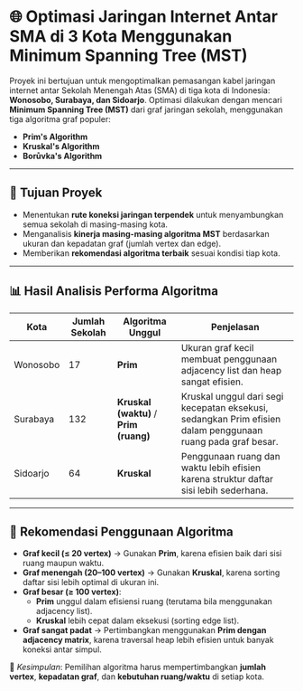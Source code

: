 # 🌐 Optimasi Jaringan Internet Antar SMA di 3 Kota Menggunakan Minimum Spanning Tree (MST)

Proyek ini bertujuan untuk mengoptimalkan pemasangan kabel jaringan internet antar Sekolah Menengah Atas (SMA) di tiga kota di Indonesia: **Wonosobo, Surabaya, dan Sidoarjo**. Optimasi dilakukan dengan mencari **Minimum Spanning Tree (MST)** dari graf jaringan sekolah, menggunakan tiga algoritma graf populer:

- **Prim's Algorithm**
- **Kruskal's Algorithm**
- **Borůvka's Algorithm**

---

## 🎯 Tujuan Proyek

- Menentukan **rute koneksi jaringan terpendek** untuk menyambungkan semua sekolah di masing-masing kota.
- Menganalisis **kinerja masing-masing algoritma MST** berdasarkan ukuran dan kepadatan graf (jumlah vertex dan edge).
- Memberikan **rekomendasi algoritma terbaik** sesuai kondisi tiap kota.

---

## 📊 Hasil Analisis Performa Algoritma

| Kota      | Jumlah Sekolah | Algoritma Unggul | Penjelasan                                                                 |
|-----------|----------------|------------------|---------------------------------------------------------------------------|
| Wonosobo | 17             | **Prim**         | Ukuran graf kecil membuat penggunaan adjacency list dan heap sangat efisien. |
| Surabaya | 132            | **Kruskal (waktu)** / **Prim (ruang)** | Kruskal unggul dari segi kecepatan eksekusi, sedangkan Prim efisien dalam penggunaan ruang pada graf besar. |
| Sidoarjo | 64             | **Kruskal**       | Penggunaan ruang dan waktu lebih efisien karena struktur daftar sisi lebih sederhana. |

---

## 🧠 Rekomendasi Penggunaan Algoritma

- **Graf kecil (≤ 20 vertex)** → Gunakan **Prim**, karena efisien baik dari sisi ruang maupun waktu.
- **Graf menengah (20–100 vertex)** → Gunakan **Kruskal**, karena sorting daftar sisi lebih optimal di ukuran ini.
- **Graf besar (≥ 100 vertex)**:
  - **Prim** unggul dalam efisiensi ruang (terutama bila menggunakan adjacency list).
  - **Kruskal** lebih cepat dalam eksekusi (sorting edge list).
- **Graf sangat padat** → Pertimbangkan menggunakan **Prim dengan adjacency matrix**, karena traversal heap lebih efisien untuk banyak koneksi antar simpul.

📌 *Kesimpulan*: Pemilihan algoritma harus mempertimbangkan **jumlah vertex**, **kepadatan graf**, dan **kebutuhan ruang/waktu** di setiap kota.


